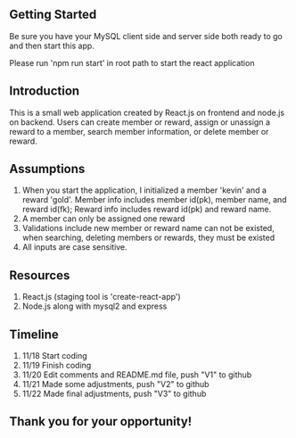 
## Getting Started

Be sure you have your MySQL client side and server side both ready to go and then start this app.

Please run 'npm run start' in root path to start the react application


## Introduction
This is a small web application created by React.js on frontend and node.js on backend. Users can create member or reward, assign or unassign a reward to a member, search member information, or delete member or reward.


## Assumptions
1. When you start the application, I initialized a member 'kevin' and a reward 'gold'. Member info includes member id(pk), member name, and reward id(fk); Reward info includes reward id(pk) and reward name.
2. A member can only be assigned one reward
3. Validations include new member or reward name can not be existed, when searching, deleting members or rewards, they must be existed
4. All inputs are case sensitive.


## Resources
1. React.js (staging tool is 'create-react-app')
2. Node.js along with mysql2 and express


## Timeline
1. 11/18 Start coding
2. 11/19 Finish coding
3. 11/20 Edit comments and README.md file, push "V1" to github
4. 11/21 Made some adjustments, push "V2" to github
5. 11/22 Made final adjustments, push "V3" to github

## Thank you for your opportunity!